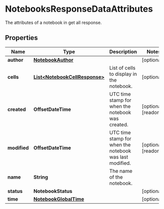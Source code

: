 

# NotebooksResponseDataAttributes

The attributes of a notebook in get all response.

## Properties

Name | Type | Description | Notes
------------ | ------------- | ------------- | -------------
**author** | [**NotebookAuthor**](NotebookAuthor.md) |  |  [optional]
**cells** | [**List&lt;NotebookCellResponse&gt;**](NotebookCellResponse.md) | List of cells to display in the notebook. |  [optional]
**created** | **OffsetDateTime** | UTC time stamp for when the notebook was created. |  [optional] [readonly]
**modified** | **OffsetDateTime** | UTC time stamp for when the notebook was last modified. |  [optional] [readonly]
**name** | **String** | The name of the notebook. | 
**status** | **NotebookStatus** |  |  [optional]
**time** | [**NotebookGlobalTime**](NotebookGlobalTime.md) |  |  [optional]



